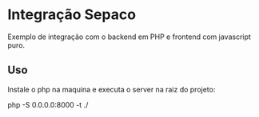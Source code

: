 # Integração Sepaco

Exemplo de integração com o backend em PHP e frontend com javascript puro.

## Uso
Instale o php na maquina e executa o server na raiz do projeto:

php -S 0.0.0.0:8000 -t ./
